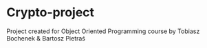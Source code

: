 # Crypto-project
Project created for Object Oriented Programming course by Tobiasz Bochenek & Bartosz Pietraś
